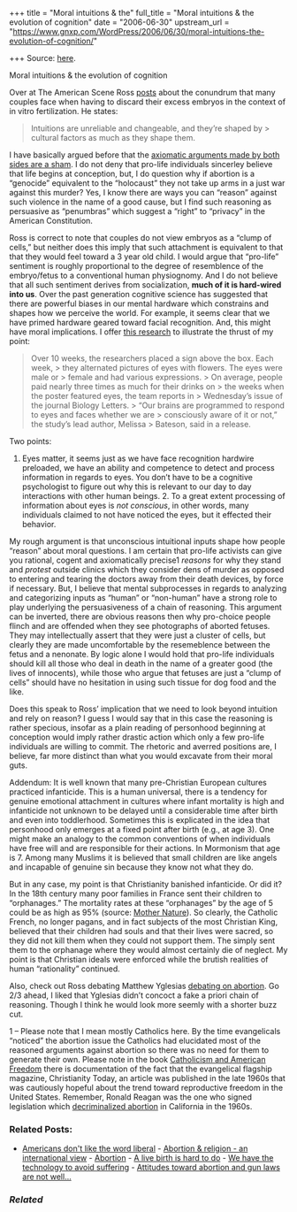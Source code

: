 +++
title = "Moral intuitions & the"
full_title = "Moral intuitions & the evolution of cognition"
date = "2006-06-30"
upstream_url = "https://www.gnxp.com/WordPress/2006/06/30/moral-intuitions-the-evolution-of-cognition/"

+++
Source: [here](https://www.gnxp.com/WordPress/2006/06/30/moral-intuitions-the-evolution-of-cognition/).

Moral intuitions & the evolution of cognition

Over at The American Scene Ross [posts](http://www.theamericanscene.com/2006/06/souls-on-ice-theres-fascinating-pair.php) about the conundrum that many couples face when having to discard their excess embryos in the context of in vitro fertilization. He states:

> Intuitions are unreliable and changeable, and they’re shaped by > cultural factors as much as they shape them.

I have basically argued before that the [axiomatic arguments made by both sides are a sham](https://dean2004.blogspot.com/2004/11/theater-of-abortion.html). I do not deny that pro-life individuals sincerley believe that life begins at conception, but, I do question why if abortion is a “genocide” equivalent to the “holocaust” they not take up arms in a just war against this murder? Yes, I know there are ways you can “reason” against such violence in the name of a good cause, but I find such reasoning as persuasive as “penumbras” which suggest a “right” to “privacy” in the American Constitution.

Ross is correct to note that couples do not view embryos as a “clump of cells,” but neither does this imply that such attachment is equivalent to that that they would feel toward a 3 year old child. I would argue that “pro-life” sentiment is roughly proportional to the degree of resemblence of the embryo/fetus to a conventional human physiognomy. And I do not believe that all such sentiment derives from socialization, **much of it is hard-wired into us**. Over the past generation cognitive science has suggested that there are powerful biases in our mental hardware which constrains and shapes how we perceive the world. For example, it seems clear that we have primed hardware geared toward facial recognition. And, this might have moral implications. I offer [this research](http://www.cbc.ca/story/science/national/2006/06/27/eyes-honesty.html) to illustrate the thrust of my point:

> Over 10 weeks, the researchers placed a sign above the box. Each week, > they alternated pictures of eyes with flowers. The eyes were male or > female and had various expressions. >
> On average, people paid nearly three times as much for their drinks on > the weeks when the poster featured eyes, the team reports in > Wednesday’s issue of the journal Biology Letters. >
> “Our brains are programmed to respond to eyes and faces whether we are > consciously aware of it or not,” the study’s lead author, Melissa > Bateson, said in a release.

Two points:

1.  Eyes matter, it seems just as we have face recognition hardwire
    preloaded, we have an ability and competence to detect and process
    information in regards to eyes. You don’t have to be a cognitive
    psychologist to figure out why this is relevant to our day to day
    interactions with other human beings. 2.  To a great extent processing of information about eyes is *not
    conscious*, in other words, many individuals claimed to not have
    noticed the eyes, but it effected their behavior.

My rough argument is that unconscious intuitional inputs shape how people “reason” about moral questions. I am certain that pro-life activists can give you rational, cogent and axiomatically precise1 *reasons* for why they stand and *protest* outside clinics which they consider dens of murder as opposed to entering and tearing the doctors away from their death devices, by force if necessary. But, I believe that mental subprocesses in regards to analyzing and categorizing inputs as “human” or “non-human” have a strong role to play underlying the persuasiveness of a chain of reasoning. This argument can be inverted, there are obvious reasons then why pro-choice people flinch and are offended when they see photographs of aborted fetuses. They may intellectually assert that they were just a cluster of cells, but clearly they are made uncomfortable by the resemeblence between the fetus and a nenonate. By logic alone I would hold that pro-life individuals should kill all those who deal in death in the name of a greater good (the lives of innocents), while those who argue that fetuses are just a “clump of cells” should have no hesitation in using such tissue for dog food and the like.

Does this speak to Ross’ implication that we need to look beyond intuition and rely on reason? I guess I would say that in this case the reasoning is rather specious, insofar as a plain reading of personhood beginning at conception would imply rather drastic action which only a few pro-life individuals are willing to commit. The rhetoric and averred positions are, I believe, far more distinct than what you would excavate from their moral guts.

Addendum: It is well known that many pre-Christian European cultures practiced infanticide. This is a human universal, there is a tendency for genuine emotional attachment in cultures where infant mortality is high and infanticide not unknown to be delayed until a considerable time after birth and even into toddlerhood. Sometimes this is explicated in the idea that personhood only emerges at a fixed point after birth (e.g., at age 3). One might make an analogy to the common conventions of when individuals have free will and are responsible for their actions. In Mormonism that age is 7. Among many Muslims it is believed that small children are like angels and incapable of genuine sin because they know not what they do.

But in any case, my point is that Christianity banished infanticide. Or did it? In the 18th century many poor families in France sent their children to “orphanages.” The mortality rates at these “orphanages” by the age of 5 could be as high as 95% (source: [Mother Nature](https://www.amazon.com/exec/obidos/ASIN/0345408934/geneexpressio-20/102-3605398-8339304)). So clearly, the Catholic French, no longer pagans, and in fact subjects of the most Christian King, believed that their children had souls and that their lives were sacred, so they did not kill them when they could not support them. The simply sent them to the orphanage where they would almost certainly die of neglect. My point is that Christian ideals were enforced while the brutish realities of human “rationality” continued.

Also, check out Ross debating Matthew Yglesias [debating on abortion](http://bloggingheads.tv/?id=100&cid=381&rate=2.0&rate=1.0). Go 2/3 ahead, I liked that Yglesias didn’t concoct a fake a priori chain of reasoning. Though I think he would look more seemly with a shorter buzz cut.

1 – Please note that I mean mostly Catholics here. By the time evangelicals “noticed” the abortion issue the Catholics had elucidated most of the reasoned arguments against abortion so there was no need for them to generate their own. Please note in the book [Catholicism and American Freedom](https://www.amazon.com/exec/obidos/ASIN/0393047601/geneexpressio-20/102-3605398-8339304) there is documentation of the fact that the evangelical flagship magazine, Christianity Today, an article was published in the late 1960s that was cautiously hopeful about the trend toward reproductive freedom in the United States. Remember, Ronald Reagan was the one who signed legislation which [decriminalized abortion](http://www.signonsandiego.com/uniontrib/20040606/news_lz1x6gov.html) in California in the 1960s.

### Related Posts:

- [Americans don't like the word
  liberal](https://www.gnxp.com/WordPress/2009/03/11/americans-dont-like-the-word-liberal/) - [Abortion & religion - an international
  view](https://www.gnxp.com/WordPress/2009/06/06/abortion-religion-an-international-view/) - [Abortion](https://www.gnxp.com/WordPress/2009/11/08/abortion/) - [A live birth is hard to
  do](https://www.gnxp.com/WordPress/2009/07/09/a-live-birth-is-hard-to-do/) - [We have the technology to avoid
  suffering](https://www.gnxp.com/WordPress/2014/02/04/we-have-the-technology-to-avoid-suffering/) - [Attitudes toward abortion and gun laws are not
  well…](https://www.gnxp.com/WordPress/2017/10/02/attitudes-toward-abortion-and-gun-laws-are-not-well-correlated-in-the-public/)

### *Related*

[](https://www.addtoany.com/add_to/facebook?linkurl=https%3A%2F%2Fwww.gnxp.com%2FWordPress%2F2006%2F06%2F30%2Fmoral-intuitions-the-evolution-of-cognition%2F&linkname=Moral%20intuitions%20%26%20the%20evolution%20of%20cognition "Facebook")[](https://www.addtoany.com/add_to/twitter?linkurl=https%3A%2F%2Fwww.gnxp.com%2FWordPress%2F2006%2F06%2F30%2Fmoral-intuitions-the-evolution-of-cognition%2F&linkname=Moral%20intuitions%20%26%20the%20evolution%20of%20cognition "Twitter")[](https://www.addtoany.com/add_to/email?linkurl=https%3A%2F%2Fwww.gnxp.com%2FWordPress%2F2006%2F06%2F30%2Fmoral-intuitions-the-evolution-of-cognition%2F&linkname=Moral%20intuitions%20%26%20the%20evolution%20of%20cognition "Email")[](https://www.addtoany.com/share)

